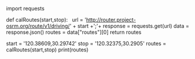import requests

def calRoutes(start,stop):
    url = 'http://router.project-osrm.org/route/v1/driving/' + start +';'+
    response = requests.get(url)
    data = response.json()
    routes = data["routes"][0]
    return routes
    
start = '120.38609,30.29742'
stop = '120.32375,30.2905'
routes = calRoutes(start,stop)
print(routes)
